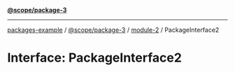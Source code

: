 [**@scope/package-3**](../README.md)

***

[packages-example](../../README.md) / [@scope/package-3](../README.md) / [module-2](../module-2.md) / PackageInterface2

# Interface: PackageInterface2
